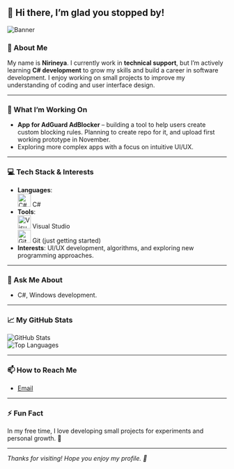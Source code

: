 ## 👋 Hi there, I’m glad you stopped by!

![Banner](https://pixabay.com/get/gf16b5ff1cf7923795/) <!-- Replace with your own image -->

### 🌱 About Me  
My name is **Nirineya**. I currently work in **technical support**, but I’m actively learning **C# development** to grow my skills and build a career in software development. I enjoy working on small projects to improve my understanding of coding and user interface design.


---

### 🔭 What I’m Working On  
- **App for AdGuard AdBlocker** – building a tool to help users create custom blocking rules. Planning to create repo for it, and upload first working prototype in November.
- Exploring more complex apps with a focus on intuitive UI/UX.

---

### 💻 Tech Stack & Interests  
- **Languages**:  
  <img src="https://cdn.jsdelivr.net/gh/devicons/devicon/icons/csharp/csharp-original.svg" height="30" alt="C# icon"/> C#  
- **Tools**:  
  <img src="https://cdn.jsdelivr.net/gh/devicons/devicon/icons/visualstudio/visualstudio-plain.svg" height="30" alt="Visual Studio icon"/> Visual Studio  
  <img src="https://cdn.jsdelivr.net/gh/devicons/devicon/icons/git/git-original.svg" height="30" alt="Git icon"/> Git (just getting started)  
- **Interests**: UI/UX development, algorithms, and exploring new programming approaches.

---

### 💬 Ask Me About  
- C#, Windows development.

---

### 📈 My GitHub Stats  
![GitHub Stats](https://github-readme-stats.vercel.app/api?username=YourUsername&show_icons=true&theme=radical)  
![Top Languages](https://github-readme-stats.vercel.app/api/top-langs/?username=YourUsername&layout=compact&theme=radical)

---

### 📫 How to Reach Me  
- [Email](mailto:forthealiance1337@gmail.com)

---

### ⚡ Fun Fact  
In my free time, I love developing small projects for experiments and personal growth. 🎯

---

*Thanks for visiting! Hope you enjoy my profile. 🤝*
